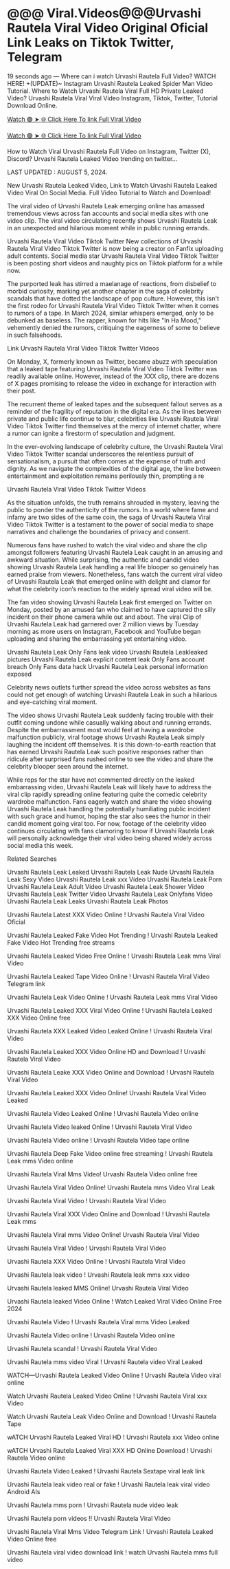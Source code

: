 <h1>@@@ Viral.Videos@@@Urvashi Rautela Viral Video Original Oficial Link Leaks on Tiktok Twitter, Telegram</h1>

19 seconds ago — Where can i watch Urvashi Rautela Full Video? WATCH HERE! +(UPDATE)~ Instagram Urvashi Rautela Leaked Spider Man Video Tutorial​. Where to Watch Urvashi Rautela Viral Full HD Private Leaked Video? Urvashi Rautela Viral Viral Video Instagram, Tiktok, Twitter, Tutorial Download Online.

<a href="https://viralleakedvideos.com/leakedvideo.html?polok" rel="nofollow">Watch 🟢 ➤ 🌐 Click Here To link Full Viral Video</a>

<a href="https://viralleakedvideos.com/leakedvideo.html?polok" rel="nofollow">Watch 🟢 ➤ 🌐 Click Here To link Full Viral Video</a>

How to Watch Viral Urvashi Rautela Full Video on Instagram, Twitter (X), Discord? Urvashi Rautela Leaked Video trending on twitter...

LAST UPDATED : AUGUST 5, 2024.

New Urvashi Rautela Leaked Video, Link to Watch Urvashi Rautela Leaked Video Viral On Social Media. Full Video Tutorial to Watch and Download!

The viral video of Urvashi Rautela Leak emerging online has amassed tremendous views across fan accounts and social media sites with one video clip. The viral video circulating recently shows Urvashi Rautela Leak in an unexpected and hilarious moment while in public running errands.

Urvashi Rautela Viral Video Tiktok Twitter New collections of Urvashi Rautela Viral Video Tiktok Twitter is now being a creator on Fanfix uploading adult contents. Social media star Urvashi Rautela Viral Video Tiktok Twitter is been posting short videos and naughty pics on Tiktok platform for a while now.

The purported leak has stirred a maelanage of reactions, from disbelief to morbid curiosity, marking yet another chapter in the saga of celebrity scandals that have dotted the landscape of pop culture. However, this isn't the first rodeo for Urvashi Rautela Viral Video Tiktok Twitter when it comes to rumors of a tape. In March 2024, similar whispers emerged, only to be debunked as baseless. The rapper, known for hits like "In Ha Mood," vehemently denied the rumors, critiquing the eagerness of some to believe in such falsehoods.

Link Urvashi Rautela Viral Video Tiktok Twitter Videos

On Monday, X, formerly known as Twitter, became abuzz with speculation that a leaked tape featuring Urvashi Rautela Viral Video Tiktok Twitter was readily available online. However, instead of the XXX clip, there are dozens of X pages promising to release the video in exchange for interaction with their post.

The recurrent theme of leaked tapes and the subsequent fallout serves as a reminder of the fragility of reputation in the digital era. As the lines between private and public life continue to blur, celebrities like Urvashi Rautela Viral Video Tiktok Twitter find themselves at the mercy of internet chatter, where a rumor can ignite a firestorm of speculation and judgment.

In the ever-evolving landscape of celebrity culture, the Urvashi Rautela Viral Video Tiktok Twitter scandal underscores the relentless pursuit of sensationalism, a pursuit that often comes at the expense of truth and dignity. As we navigate the complexities of the digital age, the line between entertainment and exploitation remains perilously thin, prompting a re

Urvashi Rautela Viral Video Tiktok Twitter Videos

As the situation unfolds, the truth remains shrouded in mystery, leaving the public to ponder the authenticity of the rumors. In a world where fame and infamy are two sides of the same coin, the saga of Urvashi Rautela Viral Video Tiktok Twitter is a testament to the power of social media to shape narratives and challenge the boundaries of privacy and consent.

Numerous fans have rushed to watch the viral video and share the clip amongst followers featuring Urvashi Rautela Leak caught in an amusing and awkward situation. While surprising, the authentic and candid video showing Urvashi Rautela Leak handling a real life blooper so genuinely has earned praise from viewers. Nonetheless, fans watch the current viral video of Urvashi Rautela Leak that emerged online with delight and clamor for what the celebrity icon’s reaction to the widely spread viral video will be.

The fan video showing Urvashi Rautela Leak first emerged on Twitter on Monday, posted by an amused fan who claimed to have captured the silly incident on their phone camera while out and about. The viral Clip of Urvashi Rautela Leak had garnered over 2 million views by Tuesday morning as more users on Instagram, Facebook and YouTube began uploading and sharing the embarrassing yet entertaining video.

Urvashi Rautela Leak Only Fans leak video Urvashi Rautela Leakleaked pictures Urvashi Rautela Leak explicit content leak Only Fans account breach Only Fans data hack Urvashi Rautela Leak personal information exposed

Celebrity news outlets further spread the video across websites as fans could not get enough of watching Urvashi Rautela Leak in such a hilarious and eye-catching viral moment.

The video shows Urvashi Rautela Leak suddenly facing trouble with their outfit coming undone while casually walking about and running errands. Despite the embarrassment most would feel at having a wardrobe malfunction publicly, viral footage shows Urvashi Rautela Leak simply laughing the incident off themselves. It is this down-to-earth reaction that has earned Urvashi Rautela Leak such positive responses rather than ridicule after surprised fans rushed online to see the video and share the celebrity blooper seen around the internet.

While reps for the star have not commented directly on the leaked embarrassing video, Urvashi Rautela Leak will likely have to address the viral clip rapidly spreading online featuring quite the comedic celebrity wardrobe malfunction. Fans eagerly watch and share the video showing Urvashi Rautela Leak handling the potentially humiliating public incident with such grace and humor, hoping the star also sees the humor in their candid moment going viral too. For now, footage of the celebrity video continues circulating with fans clamoring to know if Urvashi Rautela Leak will personally acknowledge their viral video being shared widely across social media this week.

Related Searches

Urvashi Rautela Leak Leaked Urvashi Rautela Leak Nude Urvashi Rautela Leak Sexy Video Urvashi Rautela Leak xxx Video Urvashi Rautela Leak Porn Urvashi Rautela Leak Adult Video Urvashi Rautela Leak Shower Video Urvashi Rautela Leak Twitter Video Urvashi Rautela Leak Onlyfans Video Urvashi Rautela Leak Leaks Urvashi Rautela Leak Photos

Urvashi Rautela Latest XXX Video Online ! Urvashi Rautela Viral Video Oficial

Urvashi Rautela Leaked Fake Video Hot Trending ! Urvashi Rautela Leaked Fake Video Hot Trending free streams

Urvashi Rautela Leaked Video Free Online ! Urvashi Rautela Leak mms Viral Video

Urvashi Rautela Leaked Tape Video Online ! Urvashi Rautela Viral Video Telegram link

Urvashi Rautela Leak Video Online ! Urvashi Rautela Leak mms Viral Video

Urvashi Rautela Leaked XXX Viral Video Online ! Urvashi Rautela Leaked XXX Video Online free

Urvashi Rautela XXX Leaked Video Leaked Online ! Urvashi Rautela Viral Video

Urvashi Rautela Leaked XXX Video Online HD and Download ! Urvashi Rautela Viral Video

Urvashi Rautela Leake XXX Video Online and Download ! Urvashi Rautela Viral Video

Urvashi Rautela Leaked XXX Video Online! Urvashi Rautela Viral Video Leaked

Urvashi Rautela Video Leaked Online ! Urvashi Rautela Video online

Urvashi Rautela Video leaked Online ! Urvashi Rautela Viral Video

Urvashi Rautela Video online ! Urvashi Rautela Video tape online

Urvashi Rautela Deep Fake Video online free streaming ! Urvashi Rautela Leak mms Video online

Urvashi Rautela Viral Mms Video! Urvashi Rautela Video online free

Urvashi Rautela Viral Video Online! Urvashi Rautela mms Video Viral Leak

Urvashi Rautela Viral Video ! Urvashi Rautela Viral Video

Urvashi Rautela Viral XXX Video Online and Download ! Urvashi Rautela Leak mms

Urvashi Rautela Viral mms Video Online! Urvashi Rautela Viral Video

Urvashi Rautela Viral Video ! Urvashi Rautela Viral Video

Urvashi Rautela XXX Video Online ! Urvashi Rautela Viral Video

Urvashi Rautela leak video ! Urvashi Rautela leak mms xxx video

Urvashi Rautela leaked MMS Online! Urvashi Rautela Viral Video

Urvashi Rautela leaked Video Online ! Watch Leaked Viral Video Online Free 2024

Urvashi Rautela Video ! Urvashi Rautela Viral mms Video Leaked

Urvashi Rautela Video online ! Urvashi Rautela Video online

Urvashi Rautela scandal ! Urvashi Rautela Viral Video

Urvashi Rautela mms video Viral ! Urvashi Rautela video Viral Leaked

WATCH—Urvashi Rautela Leaked Video Online ! Urvashi Rautela Video viral online

Watch Urvashi Rautela Leaked Video Online ! Urvashi Rautela Viral xxx Video

Watch Urvashi Rautela Leak Video Online and Download ! Urvashi Rautela Tape

wATCH Urvashi Rautela Leaked Viral HD ! Urvashi Rautela xxx Video online

wATCH Urvashi Rautela Leaked Viral XXX HD Online Download ! Urvashi Rautela Video online

Urvashi Rautela Video Leaked ! Urvashi Rautela Sextape viral leak link

Urvashi Rautela leak video real or fake ! Urvashi Rautela leak viral video Android AIs

Urvashi Rautela mms porn ! Urvashi Rautela nude video leak

Urvashi Rautela porn videos !! Urvashi Rautela Viral Video

Urvashi Rautela Viral Mms Video Telegram Link ! Urvashi Rautela Leaked Video Online free

Urvashi Rautela viral video download link ! watch Urvashi Rautela mms full video
